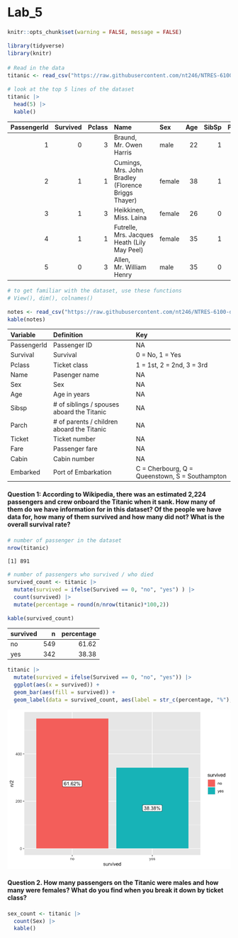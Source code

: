 # Lab_5


``` r
knitr::opts_chunk$set(warning = FALSE, message = FALSE)
```

``` r
library(tidyverse)
library(knitr)

# Read in the data
titanic <- read_csv("https://raw.githubusercontent.com/nt246/NTRES-6100-data-science/master/datasets/Titanic.csv")
```

``` r
# look at the top 5 lines of the dataset
titanic |> 
  head(5) |>
  kable()
```

| PassengerId | Survived | Pclass | Name | Sex | Age | SibSp | Parch | Ticket | Fare | Cabin | Embarked |
|---:|---:|---:|:---|:---|---:|---:|---:|:---|---:|:---|:---|
| 1 | 0 | 3 | Braund, Mr. Owen Harris | male | 22 | 1 | 0 | A/5 21171 | 7.2500 | NA | S |
| 2 | 1 | 1 | Cumings, Mrs. John Bradley (Florence Briggs Thayer) | female | 38 | 1 | 0 | PC 17599 | 71.2833 | C85 | C |
| 3 | 1 | 3 | Heikkinen, Miss. Laina | female | 26 | 0 | 0 | STON/O2. 3101282 | 7.9250 | NA | S |
| 4 | 1 | 1 | Futrelle, Mrs. Jacques Heath (Lily May Peel) | female | 35 | 1 | 0 | 113803 | 53.1000 | C123 | S |
| 5 | 0 | 3 | Allen, Mr. William Henry | male | 35 | 0 | 0 | 373450 | 8.0500 | NA | S |

``` r
# to get familiar with the dataset, use these functions
# View(), dim(), colnames()
```

``` r
notes <- read_csv("https://raw.githubusercontent.com/nt246/NTRES-6100-data-science/master/datasets/Notes.csv")
kable(notes)
```

| Variable | Definition | Key |
|:---|:---|:---|
| PassengerId | Passenger ID | NA |
| Survival | Survival | 0 = No, 1 = Yes |
| Pclass | Ticket class | 1 = 1st, 2 = 2nd, 3 = 3rd |
| Name | Pasenger name | NA |
| Sex | Sex | NA |
| Age | Age in years | NA |
| Sibsp | \# of siblings / spouses aboard the Titanic | NA |
| Parch | \# of parents / children aboard the Titanic | NA |
| Ticket | Ticket number | NA |
| Fare | Passenger fare | NA |
| Cabin | Cabin number | NA |
| Embarked | Port of Embarkation | C = Cherbourg, Q = Queenstown, S = Southampton |

#### **Question 1: According to Wikipedia, there was an estimated 2,224 passengers and crew onboard the Titanic when it sank. How many of them do we have information for in this dataset? Of the people we have data for, how many of them survived and how many did not? What is the overall survival rate?**

``` r
# number of passenger in the dataset
nrow(titanic)
```

    [1] 891

``` r
# number of passengers who survived / who died
survived_count <- titanic |> 
  mutate(survived = ifelse(Survived == 0, "no", "yes") ) |> 
  count(survived) |> 
  mutate(percentage = round(n/nrow(titanic)*100,2))
```

``` r
kable(survived_count)
```

| survived |   n | percentage |
|:---------|----:|-----------:|
| no       | 549 |      61.62 |
| yes      | 342 |      38.38 |

``` r
titanic |>
  mutate(survived = ifelse(Survived == 0, "no", "yes")) |>
  ggplot(aes(x = survived)) +
  geom_bar(aes(fill = survived)) +
  geom_label(data = survived_count, aes(label = str_c(percentage, "%"), y = n/2))
```

![](lab5_files/figure-commonmark/unnamed-chunk-8-1.png)

#### **Question 2. How many passengers on the Titanic were males and how many were females? What do you find when you break it down by ticket class?**

``` r
sex_count <- titanic |> 
  count(Sex) |> 
  kable()
```
